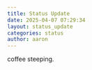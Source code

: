 ```yaml
---
title: Status Update
date: 2025-04-07 07:29:34 
layout: status_update
categories: status
author: aaron
---
```

coffee steeping.
